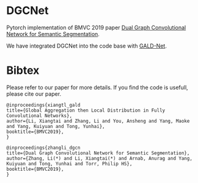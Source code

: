# DGCNet

Pytorch implementation of BMVC 2019 paper [Dual Graph Convolutional Network for Semantic Segmentation](https://arxiv.org/abs/1909.06121).

We have integrated DGCNet into the code base with [GALD-Net](https://github.com/lxtGH/GALD-Net).




# Bibtex 
Please refer to our paper for more details. 
If you find the code is usefull, please cite our paper.
```
@inproceedings{xiangtl_gald
title={Global Aggregation then Local Distribution in Fully Convolutional Networks},
author={Li, Xiangtai and Zhang, Li and You, Ansheng and Yang, Maoke and Yang, Kuiyuan and Tong, Yunhai},
booktitle={BMVC2019},
}
```

```
@inproceedings{zhangli_dgcn
title={Dual Graph Convolutional Network for Semantic Segmentation},
author={Zhang, Li(*) and Li, Xiangtai(*) and Arnab, Anurag and Yang, Kuiyuan and Tong, Yunhai and Torr, Philip HS},
booktitle={BMVC2019},
}
```
